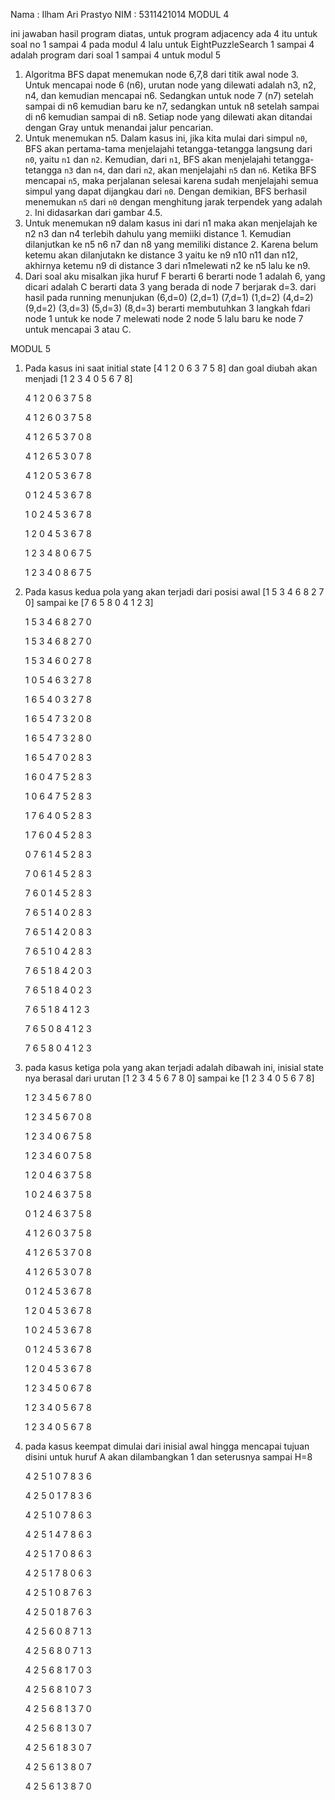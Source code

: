 Nama : Ilham Ari Prastyo
NIM : 5311421014
MODUL 4

ini jawaban hasil program diatas, untuk program adjacency ada 4 itu untuk soal no 1 sampai 4 pada modul 4
lalu untuk EightPuzzleSearch 1 sampai 4 adalah program dari soal 1 sampai 4 untuk modul 5

1.	Algoritma BFS dapat menemukan node 6,7,8 dari titik awal node 3. Untuk mencapai node 6 (n6), urutan node yang dilewati adalah n3, n2, n4, dan kemudian mencapai n6. Sedangkan untuk node 7 (n7) setelah sampai di n6 kemudian baru ke n7, sedangkan untuk n8 setelah sampai di n6 kemudian sampai di n8. Setiap node yang dilewati akan ditandai dengan Gray untuk  menandai jalur pencarian.
2.	Untuk menemukan n5. Dalam kasus ini, jika kita mulai dari simpul `n0`, BFS akan pertama-tama menjelajahi tetangga-tetangga langsung dari `n0`, yaitu `n1` dan `n2`. Kemudian, dari `n1`, BFS akan menjelajahi tetangga-tetangga `n3` dan `n4`, dan dari `n2`, akan menjelajahi `n5` dan `n6`. Ketika BFS mencapai `n5`, maka perjalanan selesai karena sudah menjelajahi semua simpul yang dapat dijangkau dari `n0`. Dengan demikian, BFS berhasil menemukan `n5` dari `n0` dengan menghitung jarak terpendek yang adalah `2`. Ini didasarkan dari gambar 4.5.
3.	Untuk menemukan n9 dalam kasus ini dari n1 maka akan menjelajah ke n2 n3 dan n4 terlebih dahulu yang memiiki distance 1. Kemudian dilanjutkan ke n5 n6 n7 dan n8 yang memiliki distance 2. Karena belum ketemu akan dilanjutakn ke distance 3 yaitu ke n9 n10 n11 dan n12, akhirnya ketemu n9 di distance 3 dari n1melewati n2 ke n5 lalu ke n9. 
4. Dari soal aku misalkan jika huruf F berarti 6 berarti node 1 adalah 6, yang dicari adalah C berarti data 3 yang berada di node 7 berjarak d=3. dari hasil pada running menunjukan (6,d=0) (2,d=1) (7,d=1) (1,d=2) (4,d=2) (9,d=2) (3,d=3) (5,d=3) (8,d=3) berarti membutuhkan 3 langkah fdari node 1 untuk ke node 7 melewati node 2 node 5 lalu baru ke node 7 untuk mencapai 3 atau C.

MODUL 5
1.  Pada kasus ini saat initial state [4 1 2 0 6 3 7 5 8] dan goal diubah akan menjadi [1 2 3 4 0 5 6 7 8]

    4 1 2 0 6 3 7 5 8

    4 1 2 6 0 3 7 5 8

    4 1 2 6 5 3 7 0 8

    4 1 2 6 5 3 0 7 8

    4 1 2 0 5 3 6 7 8

    0 1 2 4 5 3 6 7 8

    1 0 2 4 5 3 6 7 8

    1 2 0 4 5 3 6 7 8

    1 2 3 4 8 0 6 7 5

    1 2 3 4 0 8 6 7 5
  
2.  Pada kasus kedua pola yang akan terjadi dari posisi awal [1 5 3 4 6 8 2 7 0] sampai ke [7 6 5 8 0 4 1 2 3]

    1 5 3 4 6 8 2 7 0

    1 5 3 4 6 8 2 7 0

    1 5 3 4 6 0 2 7 8

    1 0 5 4 6 3 2 7 8

    1 6 5 4 0 3 2 7 8

    1 6 5 4 7 3 2 0 8

    1 6 5 4 7 3 2 8 0

    1 6 5 4 7 0 2 8 3

    1 6 0 4 7 5 2 8 3

    1 0 6 4 7 5 2 8 3

    1 7 6 4 0 5 2 8 3

    1 7 6 0 4 5 2 8 3

    0 7 6 1 4 5 2 8 3

    7 0 6 1 4 5 2 8 3

    7 6 0 1 4 5 2 8 3

    7 6 5 1 4 0 2 8 3

    7 6 5 1 4 2 0 8 3

    7 6 5 1 0 4 2 8 3

    7 6 5 1 8 4 2 0 3

    7 6 5 1 8 4 0 2 3

    7 6 5 1 8 4 1 2 3

    7 6 5 0 8 4 1 2 3

    7 6 5 8 0 4 1 2 3
3.  pada kasus ketiga pola yang akan terjadi adalah dibawah ini, inisial state nya berasal dari urutan [1 2 3 4 5 6 7 8 0] sampai ke [1 2 3 4 0 5 6 7 8]

    1 2 3 4 5 6 7 8 0

    1 2 3 4 5 6 7 0 8

    1 2 3 4 0 6 7 5 8

    1 2 3 4 6 0 7 5 8

    1 2 0 4 6 3 7 5 8

    1 0 2 4 6 3 7 5 8

    0 1 2 4 6 3 7 5 8

    4 1 2 6 0 3 7 5 8

    4 1 2 6 5 3 7 0 8

    4 1 2 6 5 3 0 7 8

    0 1 2 4 5 3 6 7 8

    1 2 0 4 5 3 6 7 8

    1 0 2 4 5 3 6 7 8

    0 1 2 4 5 3 6 7 8

    1 2 0 4 5 3 6 7 8

    1 2 3 4 5 0 6 7 8

    1 2 3 4 0 5 6 7 8

    1 2 3 4 0 5 6 7 8
  
4.  pada kasus keempat dimulai dari inisial awal hingga mencapai tujuan disini untuk huruf A akan dilambangkan 1 dan seterusnya sampai H=8

    4 2 5 1 0 7 8 3 6

    4 2 5 0 1 7 8 3 6

    4 2 5 1 0 7 8 6 3

    4 2 5 1 4 7 8 6 3

    4 2 5 1 7 0 8 6 3

    4 2 5 1 7 8 0 6 3

    4 2 5 1 0 8 7 6 3

    4 2 5 0 1 8 7 6 3

    4 2 5 6 0 8 7 1 3

    4 2 5 6 8 0 7 1 3

    4 2 5 6 8 1 7 0 3

    4 2 5 6 8 1 0 7 3

    4 2 5 6 8 1 3 7 0

    4 2 5 6 8 1 3 0 7

    4 2 5 6 1 8 3 0 7

    4 2 5 6 1 3 8 0 7

    4 2 5 6 1 3 8 7 0
   
